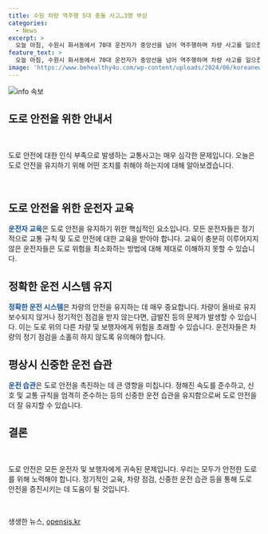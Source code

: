 ```yaml
---
title: 수원 차량 역주행 5대 충돌 사고…3명 부상
categories:
  - News
excerpt: >
  오늘 아침, 수원시 화서동에서 70대 운전자가 중앙선을 넘어 역주행하며 차량 사고를 일으켰습니다. 사고로 3명이 다쳤으며, 운전자는 급발진 주장하고 경찰 조사 중에 있습니다. 
feature_text: >
  오늘 아침, 수원시 화서동에서 70대 운전자가 중앙선을 넘어 역주행하며 차량 사고를 일으켰습니다. 사고로 3명이 다쳤으며, 운전자는 급발진 주장하고 경찰 조사 중에 있습니다. 
image: 'https://www.behealthy4u.com/wp-content/uploads/2024/06/koreanews.jpg'
---
```


<p><img src="https://www.behealthy4u.com/wp-content/uploads/2024/06/koreanews.jpg" alt="info 속보" /></p>

<h2 data-ke-size="size26">도로 안전을 위한 안내서</h2>

<p data-ke-size="size16">&nbsp;</p>

<p data-ke-size="size16">도로 안전에 대한 인식 부족으로 발생하는 교통사고는 매우 심각한 문제입니다. 오늘은 도로 안전을 유지하기 위해 어떤 조치를 취해야 하는지에 대해 알아보겠습니다.</p>

<p data-ke-size="size16">&nbsp;</p>

<h2 data-ke-size="size24">도로 안전을 위한 운전자 교육</h2>

<p data-ke-size="size16"><b><span style="color: #1a5490;">운전자 교육</span></b>은 도로 안전을 유지하기 위한 핵심적인 요소입니다. 모든 운전자들은 정기적으로 교통 규칙 및 도로 안전에 대한 교육을 받아야 합니다. 교육이 충분히 이루어지지 않은 운전자들은 도로 위험을 최소화하는 방법에 대해 제대로 이해하지 못할 수 있습니다.</p>

<h2 data-ke-size="size24">정확한 운전 시스템 유지</h2>

<p data-ke-size="size16"><b><span style="color: #1a5490;">정확한 운전 시스템</span></b>은 차량의 안전을 유지하는 데 매우 중요합니다. 차량이 올바로 유지보수되지 않거나 정기적인 점검을 받지 않는다면, 급발진 등의 문제가 발생할 수 있습니다. 이는 도로 위의 다른 차량 및 보행자에게 위험을 초래할 수 있습니다. 운전자들은 차량의 정기 점검을 소홀히 하지 않도록 유의해야 합니다.</p>

<h2 data-ke-size="size24">평상시 신중한 운전 습관</h2>

<p data-ke-size="size16"><b><span style="color: #1a5490;">운전 습관</span></b>은 도로 안전을 촉진하는 데 큰 영향을 미칩니다. 정해진 속도를 준수하고, 신호 및 교통 규칙을 엄격히 준수하는 등의 신중한 운전 습관을 유지함으로써 도로 안전을 더 잘 유지할 수 있습니다.</p>

<h2 data-ke-size="size24">결론</h2>

<p data-ke-size="size16">&nbsp;</p>

<p data-ke-size="size16">도로 안전은 모든 운전자 및 보행자에게 귀속된 문제입니다. 우리는 모두가 안전한 도로를 위해 노력해야 합니다. 정기적인 교육, 차량 점검, 신중한 운전 습관 등을 통해 도로 안전을 증진시키는 데 도움이 될 것입니다.</p>

<p data-ke-size="size16">&nbsp;</p>
생생한 뉴스, <a href="https://opensis.kr" rel="dofollow">opensis.kr</a>


